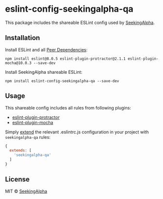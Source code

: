 # eslint-config-seekingalpha-qa

This package includes the shareable ESLint config used by [SeekingAlpha](https://seekingalpha.com/).

## Installation

Install ESLint and all [Peer Dependencies](https://nodejs.org/en/blog/npm/peer-dependencies/):

    npm install eslint@8.0.5 eslint-plugin-protractor@2.1.1 eslint-plugin-mocha@10.0.3 --save-dev

Install SeekingAlpha shareable ESLint:

    npm install eslint-config-seekingalpha-qa --save-dev

## Usage

This shareable config includes all rules from following plugins:

* [eslint-plugin-protractor](https://github.com/alecxe/eslint-plugin-protractor)
* [eslint-plugin-mocha](https://github.com/lo1tuma/eslint-plugin-mocha)

Simply [extend](https://eslint.org/docs/user-guide/configuring#extending-configuration-files) the relevant .eslintrc.js configuration in your project with `seekingalpha-qa` rules:

```javascript
{
  extends: [
    'seekingalpha-qa'
  ]
}
```

## License

MIT © [SeekingAlpha](https://seekingalpha.com/)

